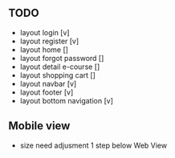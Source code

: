 ## TODO

- layout login [v]
- layout register [v]
- layout home []
- layout forgot password []
- layout detail e-course []
- layout shopping cart []
- layout navbar [v]
- layout footer [v]
- layout bottom navigation [v]

## Mobile view

- size need adjusment 1 step below Web View

